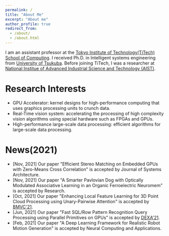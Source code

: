 ```yaml
---
permalink: /
title: "About Me"
excerpt: "About me"
author_profile: true
redirect_from: 
  - /about/
  - /about.html
---
```


I am an assistant professor at the [Tokyo Institute of Technology(TiTech)](https://www.titech.ac.jp/english) [School of Computing](https://www.titech.ac.jp/english/about/organization/schools/organization04). I received Ph.D. in Intelligent systems engineering from [University of Tsukuba](https://www.tsukuba.ac.jp/). Before joining TiTech, I was a researcher at [National Institue of Advanced Industrial Science and Technology (AIST)](https://www.aist.go.jp/index_en.html).

Research Interests 
======
* GPU Accelerator: kernel designs for high-performance computing that uses graphics processing units to crunch data.
* Real-Time vision system: accelerating the processing of high complexity vision algorithms using special hardware such as FPGAs and GPUs.
* High-performance large-scale data processing: efficient algorithms for large-scale data processing.

News(2021) 
======
* [Nov, 2021] Our paper "Efficient Stereo Matching on Embedded GPUs with Zero-Means Cross Correlation" is accepted by Journal of Systems Architecture.
* [Nov, 2021] Our paper "A Smarter Pavlovian Dog with Optically Modulated Associative Learning in an Organic Ferroelectric Neuromem" is accepted by Research.
* [Oct, 2021] Our paper "Enhancing Local Feature Learning for 3D Point Cloud Processing using Unary-Pairwise Attention" is accepted by [BMVC'21](https://www.bmvc2021-virtualconference.com/).
* [Jun, 2021] Our paper "Fast SQL/Row Pattern Recognition Query Processing using Parallel Primitives on GPUs" is accepted by [DEXA'21](http://www.dexa.org/dexa2021).
* [Feb, 2021] Our paper "A Deep Learning Framework for Realistic Robot Motion Generation" is accepted by Neural Computing and Applications.

